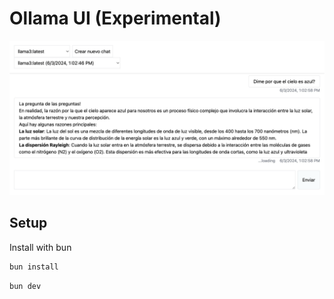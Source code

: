 # Ollama UI (Experimental)

![Demo of screen shoot](assets/snapshot-screen.png)

## Setup

Install with bun

```ts
bun install
```

```ts
bun dev
```
